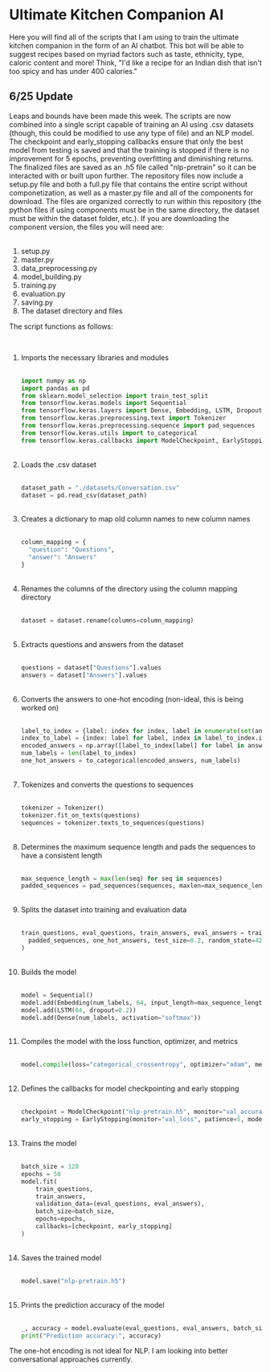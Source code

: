 <h1>Ultimate Kitchen Companion AI</h1>
Here you will find all of the scripts that I am using to train the ultimate kitchen companion in the form of an AI chatbot. This bot will be able to suggest recipes based on myriad factors such as taste, ethnicity, type, caloric content and more! Think, "I'd like a recipe for an Indian dish that isn't too spicy and has under 400 calories."
<h2>6/25 Update</h2>
Leaps and bounds have been made this week. The scripts are now combined into a single script capable of training an AI using .csv datasets (though, this could be modified to use any type of file) and an NLP model. The checkpoint and early_stopping callbacks ensure that only the best model from testing is saved and that the training is stopped if there is no improvement for 5 epochs, preventing overfitting and diminishing returns. The finalized files are saved as an .h5 file called "nlp-pretrain" so it can be interacted with or built upon further. The repository files now include a setup.py file and both a full.py file that contains the entire script without componetization, as well as a master.py file and all of the components for download. The files are organized correctly to run within this repository (the python files if using components must be in the same directory, the dataset must be within the dataset folder, etc.). If you are downloading the component version, the files you will need are:
<div>&nbsp</div>
<ol>
  <li>setup.py</li>
  <li>master.py</li>
  <li>data_preprocessing.py</li>
  <li>model_building.py</li>
  <li>training.py</li>
  <li>evaluation.py</li>
  <li>saving.py</li>
  <li>The dataset directory and files</li>
</ol>

The script functions as follows:
<div>&nbsp</div>
<ol>
  <li>Imports the necessary libraries and modules
  <div>&nbsp</div>
  
  ```python
  import numpy as np
  import pandas as pd
  from sklearn.model_selection import train_test_split
  from tensorflow.keras.models import Sequential
  from tensorflow.keras.layers import Dense, Embedding, LSTM, Dropout
  from tensorflow.keras.preprocessing.text import Tokenizer
  from tensorflow.keras.preprocessing.sequence import pad_sequences
  from tensorflow.keras.utils import to_categorical
  from tensorflow.keras.callbacks import ModelCheckpoint, EarlyStopping
  ```

  </li>
  <div>&nbsp</div>
  <li>Loads the .csv dataset
  <div>&nbsp</div>

  ```python
  dataset_path = "./datasets/Conversation.csv"
  dataset = pd.read_csv(dataset_path)
  ```
    
  </li>
  <div>&nbsp</div>
  <li>Creates a dictionary to map old column names to new column names
  <div>&nbsp</div>

  ```python
  column_mapping = {
    "question": "Questions",
    "answer": "Answers"
  }
  ```

  </li>
  <div>&nbsp</div>
  <li>Renames the columns of the directory using the column mapping directory
  <div>&nbsp</div>

  ```python
  dataset = dataset.rename(columns=column_mapping)
  ```
  
  </li>
  <div>&nbsp</div>
  <li>Extracts questions and answers from the dataset
  <div>&nbsp</div>

  ```python
  questions = dataset["Questions"].values
  answers = dataset["Answers"].values
  ```

  </li>
  <div>&nbsp</div>
  <li>Converts the answers to one-hot encoding (non-ideal, this is being worked on)
  <div>&nbsp</div>
    
  ```python
  label_to_index = {label: index for index, label in enumerate(set(answers))}
  index_to_label = {index: label for label, index in label_to_index.items()}
  encoded_answers = np.array([label_to_index[label] for label in answers])
  num_labels = len(label_to_index)
  one_hot_answers = to_categorical(encoded_answers, num_labels)
  ```
    
  </li>
  <div>&nbsp</div>
  <li>Tokenizes and converts the questions to sequences
  <div>&nbsp</div>

  ```python
  tokenizer = Tokenizer()
  tokenizer.fit_on_texts(questions)
  sequences = tokenizer.texts_to_sequences(questions)
  ```
    
  </li>
  <div>&nbsp</div>
  <li>Determines the maximum sequence length and pads the sequences to have a consistent length
  <div>&nbsp<div>
    
  ```python
  max_sequence_length = max(len(seq) for seq in sequences)
  padded_sequences = pad_sequences(sequences, maxlen=max_sequence_length)
  ```
    
  </li>
  <div>&nbsp</div>
  <li>Splits the dataset into training and evaluation data
  <div>&nbsp<div>
    
  ```python
  train_questions, eval_questions, train_answers, eval_answers = train_test_split(
    padded_sequences, one_hot_answers, test_size=0.2, random_state=42
  )
  ```
    
  </li>
  <div>&nbsp</div>
  <li>Builds the model
  <div>&nbsp<div>
    
  ```python
  model = Sequential()
  model.add(Embedding(num_labels, 64, input_length=max_sequence_length))
  model.add(LSTM(64, dropout=0.2))
  model.add(Dense(num_labels, activation="softmax"))
  ```
    
  </li>
  <div>&nbsp</div>
  <li>Compiles the model with the loss function, optimizer, and metrics
  <div>&nbsp<div>
    
  ```python
  model.compile(loss="categorical_crossentropy", optimizer="adam", metrics=["accuracy"])
  ```
    
  </li>
  <div>&nbsp</div>
  <li>Defines the callbacks for model checkpointing and early stopping
  <div>&nbsp<div>
    
  ```python
  checkpoint = ModelCheckpoint("nlp-pretrain.h5", monitor="val_accuracy", save_best_only=True, mode="max")
  early_stopping = EarlyStopping(monitor="val_loss", patience=5, mode="min", restore_best_weights=True)
  ```
    
  </li>
  <div>&nbsp</div>
  <li>Trains the model
  <div>&nbsp<div>
    
  ```python
  batch_size = 128
  epochs = 50
  model.fit(
      train_questions,
      train_answers,
      validation_data=(eval_questions, eval_answers),
      batch_size=batch_size,
      epochs=epochs,
      callbacks=[checkpoint, early_stopping]
  )

  ```
    
  </li>
  <div>&nbsp</div>
  <li>Saves the trained model
  <div>&nbsp<div>
    
  ```python
  model.save("nlp-pretrain.h5")
  ```
    
  </li>
  <div>&nbsp</div>
  <li>Prints the prediction accuracy of the model
  <div>&nbsp<div>
    
  ```python
  _, accuracy = model.evaluate(eval_questions, eval_answers, batch_size=batch_size)
  print("Prediction accuracy:", accuracy)
  ```
    
  </li>
</ol>
The one-hot encoding is not ideal for NLP. I am looking into better conversational approaches currently.
